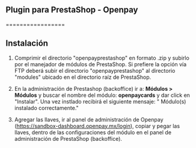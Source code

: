 ## Plugin para PrestaShop - Openpay

=================

## Instalación

1. Comprimir el directorio "openpayprestashop" en formato .zip y subirlo por el manejador de módulos de PrestaShop. Si prefiere la opción vía FTP deberá subir el directorio "openpayprestashop" al directorio "modules" ubicado en el directorio raíz de PrestaShop.

2. En la administración de Prestashop (backoffice) ir a: **Módulos > Módulos** y buscar el nombre del módulo: **openpaycards** y dar click en "Instalar". Una vez instlado recibirá el siguiente mensaje: " Módulo(s) instalado correctamente."

3. Agregar las llaves, ir al panel de administración de Openpay (https://sandbox-dashboard.openpay.mx/login), copiar y pegar las llaves, dentro de las configuraciones del módulo en el panel de administración de PrestaShop (backoffice).

